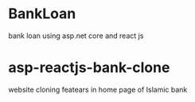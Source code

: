 # BankLoan
bank loan using asp.net core and react js 
# asp-reactjs-bank-clone
website cloning featears in home page of Islamic bank
